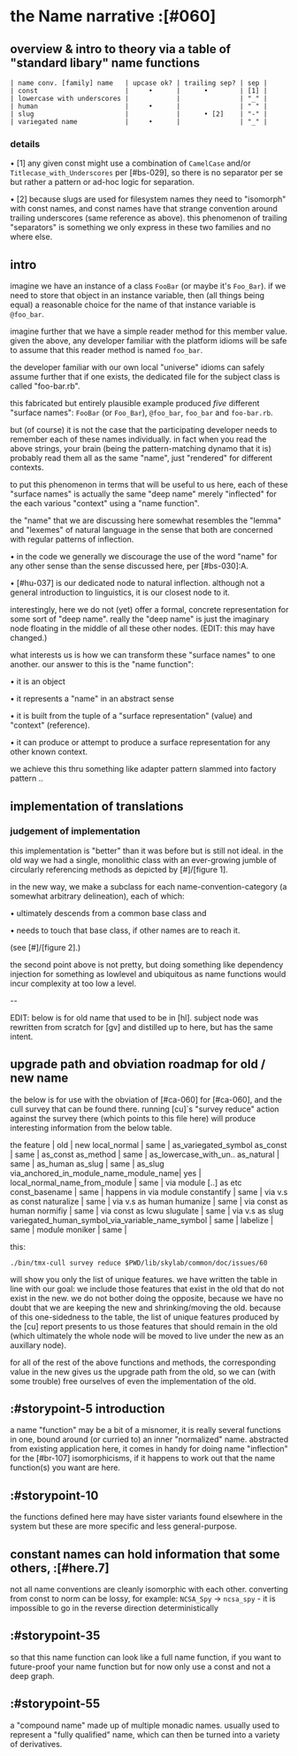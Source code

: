 # the Name narrative :[#060]

## overview & intro to theory via a table of "standard libary" name functions

    | name conv. [family] name   | upcase ok? | trailing sep? | sep |
    | const                      |     •      |      •        | [1] |
    | lowercase with underscores |            |               | "_" |
    | human                      |     •      |               | " " |
    | slug                       |            |      • [2]    | "-" |
    | variegated name            |     •      |               | "_" |


### details

  • [1] any given const might use a combination of `CamelCase` and/or
    `Titlecase_with_Underscores` per [#bs-029], so there is no separator
    per se but rather a pattern or ad-hoc logic for separation.

  • [2] because slugs are used for filesystem names they need to
    "isomorph" with const names, and const names have that strange
    convention around trailing underscores (same reference as above).
    this phenomenon of trailing "separators" is something we only
    express in these two families and no where else.




## intro

imagine we have an instance of a class `FooBar` (or maybe it's
`Foo_Bar`). if we need to store that object in an instance variable,
then (all things being equal) a reasonable choice for the name of that
instance variable is `@foo_bar`.

imagine further that we have a simple reader method for this member
value. given the above, any developer familiar with the platform idioms
will be safe to assume that this reader method is named `foo_bar`.

the developer familiar with our own local "universe" idioms can safely
assume further that if one exists, the dedicated file for the subject
class is called "foo-bar.rb".

this fabricated but entirely plausible example produced *five* different
"surface names": `FooBar` (or `Foo_Bar`), `@foo_bar`, `foo_bar` and
`foo-bar.rb`.

but (of course) it is not the case that the participating developer needs
to remember each of these names individually. in fact when you read
the above strings, your brain (being the pattern-matching dynamo that
it is) probably read them all as the same "name", just "rendered" for
different contexts.

to put this phenomenon in terms that will be useful to us here, each of
these "surface names" is actually the same "deep name" merely
"inflected" for the each various "context" using a "name function".





the "name" that we are discussing here somewhat resembles the "lemma" and
"lexemes" of natural language in the sense that both are concerned with
regular patterns of inflection.

  • in the code we generally we discourage the use of the word "name"
    for any other sense than the sense discussed here, per [#bs-030]:A.

  • [#hu-037] is our dedicated node to natural inflection. although not
    a general introduction to linguistics, it is our closest node to it.


interestingly, here we do not (yet) offer a formal, concrete
representation for some sort of "deep name". really the "deep name" is
just the imaginary node floating in the middle of all these other nodes.
(EDIT: this may have changed.)

what interests us is how we can transform these "surface names" to
one another. our answer to this is the "name function":

  • it is an object

  • it represents a "name" in an abstract sense

  • it is built from the tuple of a "surface representation" (value)
    and "context" (reference).

  • it can produce or attempt to produce a surface representation
    for any other known context.

we achieve this thru something like adapter pattern slammed into factory
pattern ..




## implementation of translations

### judgement of implementation

this implementation is "better" than it was before but is still not
ideal. in the old way we had a single, monolithic class with an
ever-growing jumble of circularly referencing methods as depicted by
[#]/[figure 1].

in the new way, we make a subclass for each name-convention-category
(a somewhat arbitrary delineation), each of which:

  • ultimately descends from a common base class and

  • needs to touch that base class, if other names are to reach it.

(see [#]/[figure 2].)

the second point above is not pretty, but doing something like
dependency injection for something as lowlevel and ubiquitous as name
functions would incur complexity at too low a level.




--

EDIT: below is for old name that used to be in [hl]. subject node
was rewritten from scratch for [gv] and distilled up to here, but has
the same intent.


## upgrade path and obviation roadmap for old / new name

the below is for use with the obviation of [#ca-060] for [#ca-060],
and the cull survey that can be found there. running [cu]`s
"survey reduce" action against the survey there (which points to this
file here) will produce interesting information from the below table.



  the feature             | old                   | new
  local_normal            | same                  | as_variegated_symbol
  as_const                | same                  | as_const
  as_method               | same                  | as_lowercase_with_un..
  as_natural              | same                  | as_human
  as_slug                 | same                  | as_slug
  via_anchored_in_module_name_module_name| yes    |
  local_normal_name_from_module | same            | via module [..] as etc
  const_basename          | same                  | happens in via module
  constantify             | same                  | via v.s as const
  naturalize              | same                  | via v.s as human
  humanize                | same                  | via const as human
  normifiy                | same                  | via const as lcwu
  slugulate               | same                  | via v.s as slug
  variegated_human_symbol_via_variable_name_symbol | same |
  labelize                | same                  |
  module moniker          | same                  |

this:

    ./bin/tmx-cull survey reduce $PWD/lib/skylab/common/doc/issues/60

will show you only the list of unique features. we have written the
table in line with our goal: we include those features that exist in the
old that do not exist in the new. we do not bother doing the opposite,
because we have no doubt that we are keeping the new and
shrinking/moving the old. because of this one-sidedness to the table,
the list of unique features produced by the [cu] report presents to us
those features that should remain in the old (which ultimately the whole
node will be moved to live under the new as an auxillary node).

for all of the rest of the above functions and methods, the
corresponding value in the new gives us the upgrade path from the old,
so we can (with some trouble) free ourselves of even the implementation
of the old.




## :#storypoint-5 introduction

a name "function" may be a bit of a misnomer, it is really several functions
in one, bound around (or curried to) an inner "normalized" name. abstracted
from existing application here, it comes in handy for doing name "inflection"
for the [#br-107] isomorphicisms, if it happens to work out that the name
function(s) you want are here.



## :#storypoint-10

the functions defined here may have sister variants found elsewhere in the
system but these are more specific and less general-purpose.







## constant names can hold information that some others, :[#here.7]

not all name conventions are cleanly isomorphic with each other.
converting from const to norm can be lossy, for example:
`NCSA_Spy` -> `ncsa_spy` - it is impossible to go in the reverse direction
deterministically



## :#storypoint-35

so that this name function can look like a full name function, if you want
to future-proof your name function but for now only use a const and not a
deep graph.



## :#storypoint-55

a "compound name" made up of multiple monadic names. usually used to represent
a "fully qualified" name, which can then be turned into a variety of
derivatives.
